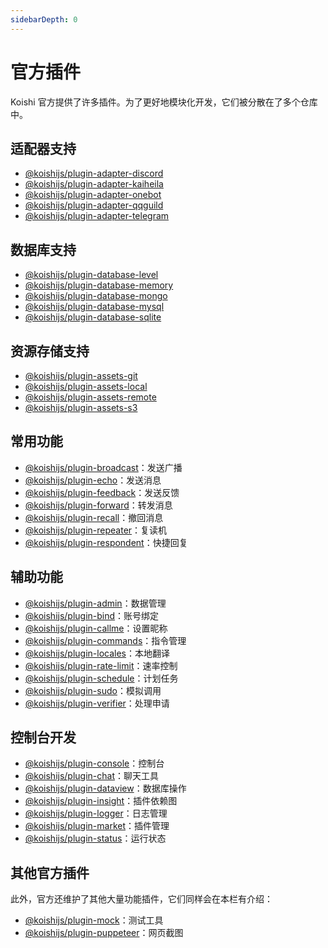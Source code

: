 ```yaml
---
sidebarDepth: 0
---
```


# 官方插件

Koishi 官方提供了许多插件。为了更好地模块化开发，它们被分散在了多个仓库中。

## 适配器支持

- [@koishijs/plugin-adapter-discord](./adapter/discord.md)
- [@koishijs/plugin-adapter-kaiheila](./adapter/kaiheila.md)
- [@koishijs/plugin-adapter-onebot](./adapter/onebot.md)
- [@koishijs/plugin-adapter-qqguild](./adapter/qqguild.md)
- [@koishijs/plugin-adapter-telegram](./adapter/telegram.md)

## 数据库支持

- [@koishijs/plugin-database-level](./database/level.md)
- [@koishijs/plugin-database-memory](./database/memory.md)
- [@koishijs/plugin-database-mongo](./database/mongo.md)
- [@koishijs/plugin-database-mysql](./database/mysql.md)
- [@koishijs/plugin-database-sqlite](./database/sqlite.md)

## 资源存储支持

- [@koishijs/plugin-assets-git](./assets/git.md)
- [@koishijs/plugin-assets-local](./assets/local.md)
- [@koishijs/plugin-assets-remote](./assets/remote.md)
- [@koishijs/plugin-assets-s3](./assets/s3.md)

## 常用功能

- [@koishijs/plugin-broadcast](./common/broadcast.md)：发送广播
- [@koishijs/plugin-echo](./common/echo.md)：发送消息
- [@koishijs/plugin-feedback](./common/feedback.md)：发送反馈
- [@koishijs/plugin-forward](./common/forward.md)：转发消息
- [@koishijs/plugin-recall](./common/recall.md)：撤回消息
- [@koishijs/plugin-repeater](./common/repeater.md)：复读机
- [@koishijs/plugin-respondent](./common/respondent.md)：快捷回复

## 辅助功能

- [@koishijs/plugin-admin](./accessibility/admin.md)：数据管理
- [@koishijs/plugin-bind](./accessibility/bind.md)：账号绑定
- [@koishijs/plugin-callme](./accessibility/callme.md)：设置昵称
- [@koishijs/plugin-commands](./accessibility/commands.md)：指令管理
- [@koishijs/plugin-locales](./accessibility/locales.md)：本地翻译
- [@koishijs/plugin-rate-limit](./accessibility/rate-limit.md)：速率控制
- [@koishijs/plugin-schedule](./accessibility/schedule.md)：计划任务
- [@koishijs/plugin-sudo](./accessibility/sudo.md)：模拟调用
- [@koishijs/plugin-verifier](./accessibility/verifier.md)：处理申请

## 控制台开发

- [@koishijs/plugin-console](./console/index.md)：控制台
- [@koishijs/plugin-chat](./console/chat.md)：聊天工具
- [@koishijs/plugin-dataview](./console/dataview.md)：数据库操作
- [@koishijs/plugin-insight](./console/insight.md)：插件依赖图
- [@koishijs/plugin-logger](./console/logger.md)：日志管理
- [@koishijs/plugin-market](./console/market.md)：插件管理
- [@koishijs/plugin-status](./console/status.md)：运行状态

## 其他官方插件

此外，官方还维护了其他大量功能插件，它们同样会在本栏有介绍：

- [@koishijs/plugin-mock](./other/mock.md)：测试工具
- [@koishijs/plugin-puppeteer](./other/puppeteer.md)：网页截图
